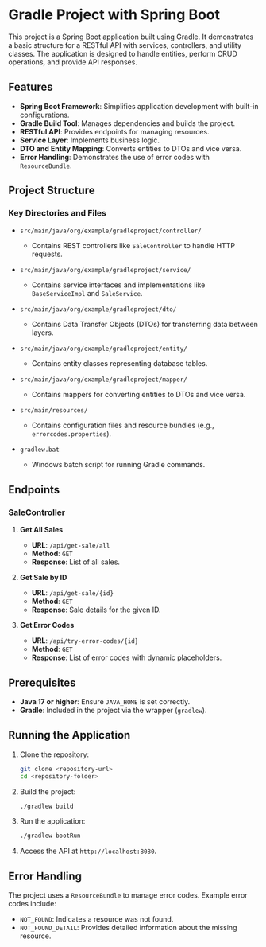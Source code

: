 # Gradle Project with Spring Boot

This project is a Spring Boot application built using Gradle. It demonstrates a basic structure for a RESTful API with services, controllers, and utility classes. The application is designed to handle entities, perform CRUD operations, and provide API responses.

## Features

- **Spring Boot Framework**: Simplifies application development with built-in configurations.
- **Gradle Build Tool**: Manages dependencies and builds the project.
- **RESTful API**: Provides endpoints for managing resources.
- **Service Layer**: Implements business logic.
- **DTO and Entity Mapping**: Converts entities to DTOs and vice versa.
- **Error Handling**: Demonstrates the use of error codes with `ResourceBundle`.

## Project Structure

### Key Directories and Files

- `src/main/java/org/example/gradleproject/controller/`
    - Contains REST controllers like `SaleController` to handle HTTP requests.

- `src/main/java/org/example/gradleproject/service/`
    - Contains service interfaces and implementations like `BaseServiceImpl` and `SaleService`.

- `src/main/java/org/example/gradleproject/dto/`
    - Contains Data Transfer Objects (DTOs) for transferring data between layers.

- `src/main/java/org/example/gradleproject/entity/`
    - Contains entity classes representing database tables.

- `src/main/java/org/example/gradleproject/mapper/`
    - Contains mappers for converting entities to DTOs and vice versa.

- `src/main/resources/`
    - Contains configuration files and resource bundles (e.g., `errorcodes.properties`).

- `gradlew.bat`
    - Windows batch script for running Gradle commands.

## Endpoints

### SaleController

1. **Get All Sales**
    - **URL**: `/api/get-sale/all`
    - **Method**: `GET`
    - **Response**: List of all sales.

2. **Get Sale by ID**
    - **URL**: `/api/get-sale/{id}`
    - **Method**: `GET`
    - **Response**: Sale details for the given ID.

3. **Get Error Codes**
    - **URL**: `/api/try-error-codes/{id}`
    - **Method**: `GET`
    - **Response**: List of error codes with dynamic placeholders.

## Prerequisites

- **Java 17 or higher**: Ensure `JAVA_HOME` is set correctly.
- **Gradle**: Included in the project via the wrapper (`gradlew`).

## Running the Application

1. Clone the repository:
   ```bash
   git clone <repository-url>
   cd <repository-folder>
   ```

2. Build the project:
   ```bash
   ./gradlew build
   ```

3. Run the application:
   ```bash
   ./gradlew bootRun
   ```

4. Access the API at `http://localhost:8080`.

## Error Handling

The project uses a `ResourceBundle` to manage error codes. Example error codes include:
- `NOT_FOUND`: Indicates a resource was not found.
- `NOT_FOUND_DETAIL`: Provides detailed information about the missing resource.

